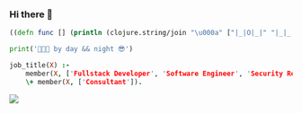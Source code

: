 ### Hi there 👋

```clojure
((defn func [] (println (clojure.string/join "\u000a" ["|_|O|_|" "|_|_|O|" "|O|O|O|"]))))
```

```python
print('👨🏻‍💻 by day && night 😎')
```

```prolog
job_title(X) :-
    member(X, ['Fullstack Developer', 'Software Engineer', 'Security Researcher', 'Data Scientist', 'Code Artist']),
    \+ member(X, ['Consultant']).
```

[![](https://komarev.com/ghpvc/?username=0xflotus&color=green)](https://github.com/0xflotus)

